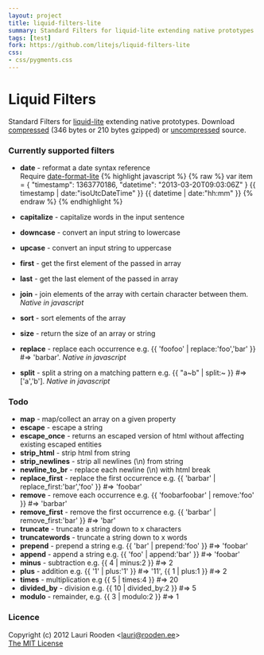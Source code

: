 ```yaml
---
layout: project
title: liquid-filters-lite
summary: Standard Filters for liquid-lite extending native prototypes
tags: [test]
fork: https://github.com/litejs/liquid-filters-lite
css:
- css/pygments.css
---
```


[1]: https://raw.github.com/litejs/liquid-filters-lite/master/min.js
[2]: https://raw.github.com/litejs/liquid-filters-lite/master/liquid-filters-lite.js
[date-format-lite]: http://www.litejs.com/date-format-lite/
[liquid-lite]: http://www.litejs.com/liquid-lite/


Liquid Filters
==============

Standard Filters for [liquid-lite][] extending native prototypes.
Download [compressed][1] 
(346 bytes or 210 bytes gzipped)
or [uncompressed][2] source.


### Currently supported filters

- **date** - reformat a date syntax reference  
    Require [date-format-lite][]
    {% highlight javascript %}
{% raw %}
    var item = { "timestamp": 1363770186, "datetime": "2013-03-20T09:03:06Z" }
    {{ timestamp | date:"isoUtcDateTime" }}
    {{ datetime | date:"hh:mm" }}
    {% endraw %}
{% endhighlight %}

- **capitalize** - capitalize words in the input sentence
- **downcase** - convert an input string to lowercase
- **upcase** - convert an input string to uppercase
- **first** - get the first element of the passed in array
- **last** - get the last element of the passed in array
- **join** - join elements of the array with certain character between them.
    _Native in javascript_

- **sort** - sort elements of the array
- **size** - return the size of an array or string
- **replace** - replace each occurrence e.g. {{ 'foofoo' | replace:'foo','bar' }} #=> 'barbar'.
    _Native in javascript_
- **split** - split a string on a matching pattern e.g. {{ "a~b" | split:~ }} #=> ['a','b'].
    _Native in javascript_


### Todo

- **map** - map/collect an array on a given property
- **escape** - escape a string
- **escape_once** - returns an escaped version of html without affecting existing escaped entities
- **strip_html** - strip html from string
- **strip_newlines** - strip all newlines (\n) from string
- **newline_to_br** - replace each newline (\n) with html break
- **replace_first** - replace the first occurrence e.g. {{ 'barbar' | replace_first:'bar','foo' }} #=> 'foobar'
- **remove** - remove each occurrence e.g. {{ 'foobarfoobar' | remove:'foo' }} #=> 'barbar'
- **remove_first** - remove the first occurrence e.g. {{ 'barbar' | remove_first:'bar' }} #=> 'bar'
- **truncate** - truncate a string down to x characters
- **truncatewords** - truncate a string down to x words
- **prepend** - prepend a string e.g. {{ 'bar' | prepend:'foo' }} #=> 'foobar'
- **append** - append a string e.g. {{ 'foo' | append:'bar' }} #=> 'foobar'
- **minus** - subtraction e.g. {{ 4 | minus:2 }} #=> 2
- **plus** - addition e.g. {{ '1' | plus:'1' }} #=> '11', {{ 1 | plus:1 }} #=> 2
- **times** - multiplication e.g {{ 5 | times:4 }} #=> 20
- **divided_by** - division e.g. {{ 10 | divided_by:2 }} #=> 5
- **modulo** - remainder, e.g. {{ 3 | modulo:2 }} #=> 1


### Licence

Copyright (c) 2012 Lauri Rooden &lt;lauri@rooden.ee&gt;  
[The MIT License](http://lauri.rooden.ee/mit-license.txt)


